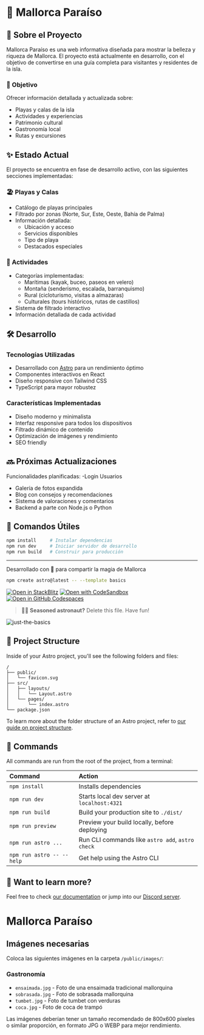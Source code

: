 # 🌴 Mallorca Paraíso

## 📖 Sobre el Proyecto

Mallorca Paraíso es una web informativa diseñada para mostrar la belleza y riqueza de Mallorca. El proyecto está actualmente en desarrollo, con el objetivo de convertirse en una guía completa para visitantes y residentes de la isla.

### 🎯 Objetivo
Ofrecer información detallada y actualizada sobre:
- Playas y calas de la isla
- Actividades y experiencias
- Patrimonio cultural
- Gastronomía local
- Rutas y excursiones

## ✨ Estado Actual

El proyecto se encuentra en fase de desarrollo activo, con las siguientes secciones implementadas:

### 🏖️ Playas y Calas
- Catálogo de playas principales
- Filtrado por zonas (Norte, Sur, Este, Oeste, Bahía de Palma)
- Información detallada:
  - Ubicación y acceso
  - Servicios disponibles
  - Tipo de playa
  - Destacados especiales

### 🎨 Actividades
- Categorías implementadas:
  - Marítimas (kayak, buceo, paseos en velero)
  - Montaña (senderismo, escalada, barranquismo)
  - Rural (cicloturismo, visitas a almazaras)
  - Culturales (tours históricos, rutas de castillos)
- Sistema de filtrado interactivo
- Información detallada de cada actividad

## 🛠️ Desarrollo

### Tecnologías Utilizadas
- Desarrollado con [Astro](https://astro.build) para un rendimiento óptimo
- Componentes interactivos en React
- Diseño responsive con Tailwind CSS
- TypeScript para mayor robustez

### Características Implementadas
- Diseño moderno y minimalista
- Interfaz responsive para todos los dispositivos
- Filtrado dinámico de contenido
- Optimización de imágenes y rendimiento
- SEO friendly

## 🔜 Próximas Actualizaciones

Funcionalidades planificadas:
-Login Usuarios
- Galería de fotos expandida
- Blog con consejos y recomendaciones
- Sistema de valoraciones y comentarios
- Backend a parte con Node.js o Python

## 🚀 Comandos Útiles

```bash
npm install     # Instalar dependencias
npm run dev     # Iniciar servidor de desarrollo
npm run build   # Construir para producción
```

---

Desarrollado con 💙 para compartir la magia de Mallorca

```sh
npm create astro@latest -- --template basics
```

[![Open in StackBlitz](https://developer.stackblitz.com/img/open_in_stackblitz.svg)](https://stackblitz.com/github/withastro/astro/tree/latest/examples/basics)
[![Open with CodeSandbox](https://assets.codesandbox.io/github/button-edit-lime.svg)](https://codesandbox.io/p/sandbox/github/withastro/astro/tree/latest/examples/basics)
[![Open in GitHub Codespaces](https://github.com/codespaces/badge.svg)](https://codespaces.new/withastro/astro?devcontainer_path=.devcontainer/basics/devcontainer.json)

> 🧑‍🚀 **Seasoned astronaut?** Delete this file. Have fun!

![just-the-basics](https://github.com/withastro/astro/assets/2244813/a0a5533c-a856-4198-8470-2d67b1d7c554)

## 🚀 Project Structure

Inside of your Astro project, you'll see the following folders and files:

```text
/
├── public/
│   └── favicon.svg
├── src/
│   ├── layouts/
│   │   └── Layout.astro
│   └── pages/
│       └── index.astro
└── package.json
```

To learn more about the folder structure of an Astro project, refer to [our guide on project structure](https://docs.astro.build/en/basics/project-structure/).

## 🧞 Commands

All commands are run from the root of the project, from a terminal:

| Command                   | Action                                           |
| :------------------------ | :----------------------------------------------- |
| `npm install`             | Installs dependencies                            |
| `npm run dev`             | Starts local dev server at `localhost:4321`      |
| `npm run build`           | Build your production site to `./dist/`          |
| `npm run preview`         | Preview your build locally, before deploying     |
| `npm run astro ...`       | Run CLI commands like `astro add`, `astro check` |
| `npm run astro -- --help` | Get help using the Astro CLI                     |

## 👀 Want to learn more?

Feel free to check [our documentation](https://docs.astro.build) or jump into our [Discord server](https://astro.build/chat).

# Mallorca Paraíso

## Imágenes necesarias

Coloca las siguientes imágenes en la carpeta `/public/images/`:

### Gastronomía
- `ensaimada.jpg` - Foto de una ensaimada tradicional mallorquina
- `sobrasada.jpg` - Foto de sobrasada mallorquina
- `tumbet.jpg` - Foto de tumbet con verduras
- `coca.jpg` - Foto de coca de trampó

Las imágenes deberían tener un tamaño recomendado de 800x600 píxeles o similar proporción, en formato JPG o WEBP para mejor rendimiento.
